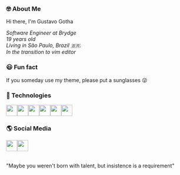 ### 🤓 About Me

Hi there, I'm Gustavo Gotha

_Software Engineer at Brydge_ <br>
_19 years old_ <br>
_Living in São Paulo, Brazil 🇧🇷._ <br>
_In the transition to vim editor_

### 😃 Fun fact

If you someday use my theme, please put a sunglasses 😜

### 🚀 Technologies

<div style="display: flex;">
<img src="https://seeklogo.com/images/N/nodejs-logo-FBE122E377-seeklogo.com.png" height="30">
<img src="https://upload.wikimedia.org/wikipedia/commons/thumb/a/a7/React-icon.svg/1280px-React-icon.svg.png" height="30">
<img src="https://dashboard.snapcraft.io/site_media/appmedia/2020/03/app_icon_512.png" height="30">
<img src="https://git-scm.com/images/logos/downloads/Git-Icon-1788C.png" height="30" >
<img src="https://www.docker.com/sites/default/files/d8/2019-07/Moby-logo.png" height="30" >
<img src="https://d1.awsstatic.com/asset-repository/products/amazon-rds/1024px-MySQL.ff87215b43fd7292af172e2a5d9b844217262571.png" height="30">
</div>

### 🌎 Social Media

<div style="display: flex;">
<a href="https://www.linkedin.com/in/gustavo-gotha-697656148/" target="_blank"><img height="30" src="https://image.flaticon.com/icons/svg/733/733561.svg"></a>
<a href="https://www.twitch.tv/ggotha" target="_blank"><img height="30" src="https://image.flaticon.com/icons/svg/733/733577.svg"></a>
</div>

<br>

"Maybe you weren't born with talent, but insistence is a requirement"

